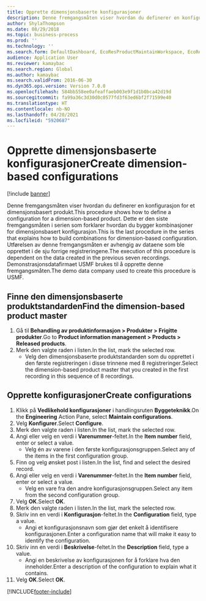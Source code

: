 ```yaml
---
title: Opprette dimensjonsbaserte konfigurasjoner
description: Denne fremgangsmåten viser hvordan du definerer en konfigurasjon for et dimensjonsbasert produkt.
author: ShylaThompson
ms.date: 08/29/2018
ms.topic: business-process
ms.prod: ''
ms.technology: ''
ms.search.form: DefaultDashboard, EcoResProductMaintainWorkspace, EcoResProductOpenCasesFormPart, EcoResProductDetailsExtended, EcoResDimensionBasedConfiguration, ConfigChooseFromRoute, ConfigChooseFromGroup, ConfigChoiceApprove
audience: Application User
ms.reviewer: kamaybac
ms.search.region: Global
ms.author: kamaybac
ms.search.validFrom: 2016-06-30
ms.dyn365.ops.version: Version 7.0.0
ms.openlocfilehash: 584bb558ee0afeaffaeb003e9f1d1b0bca42d19d
ms.sourcegitcommit: fa99a36c3d30d0c0577fd3f63ed6bf2f71599e40
ms.translationtype: HT
ms.contentlocale: nb-NO
ms.lasthandoff: 04/20/2021
ms.locfileid: "5920687"
---
```

# <a name="create-dimension-based-configurations"></a><span data-ttu-id="a8fe6-103">Opprette dimensjonsbaserte konfigurasjoner</span><span class="sxs-lookup"><span data-stu-id="a8fe6-103">Create dimension-based configurations</span></span>

[!include [banner](../../includes/banner.md)]

<span data-ttu-id="a8fe6-104">Denne fremgangsmåten viser hvordan du definerer en konfigurasjon for et dimensjonsbasert produkt.</span><span class="sxs-lookup"><span data-stu-id="a8fe6-104">This procedure shows how to define a configuration for a dimension-based product.</span></span> <span data-ttu-id="a8fe6-105">Dette er den siste fremgangsmåten i serien som forklarer hvordan du bygger kombinasjoner for dimensjonsbasert konfigurasjon.</span><span class="sxs-lookup"><span data-stu-id="a8fe6-105">This is the last procedure in the series that explains how to build combinations for dimension-based configuration.</span></span> <span data-ttu-id="a8fe6-106">Utførelsen av denne fremgangsmåten er avhengig av dataene som ble opprettet i de sju forrige registreringene.</span><span class="sxs-lookup"><span data-stu-id="a8fe6-106">The execution of this procedure is dependent on the data created in the previous seven recordings.</span></span> <span data-ttu-id="a8fe6-107">Demonstrasjonsdatafirmaet USMF brukes til å opprette denne fremgangsmåten.</span><span class="sxs-lookup"><span data-stu-id="a8fe6-107">The demo data company used to create this procedure is USMF.</span></span>

## <a name="find-the-dimension-based-product-master"></a><span data-ttu-id="a8fe6-108">Finne den dimensjonsbaserte produktstandarden</span><span class="sxs-lookup"><span data-stu-id="a8fe6-108">Find the dimension-based product master</span></span>

1. <span data-ttu-id="a8fe6-109">Gå til **Behandling av produktinformasjon \> Produkter \> Frigitte produkter**.</span><span class="sxs-lookup"><span data-stu-id="a8fe6-109">Go to **Product information management \> Products \> Released products**.</span></span>
1. <span data-ttu-id="a8fe6-110">Merk den valgte raden i listen.</span><span class="sxs-lookup"><span data-stu-id="a8fe6-110">In the list, mark the selected row.</span></span>
    * <span data-ttu-id="a8fe6-111">Velg den dimensjonsbaserte produktstandarden som du opprettet i den første registreringen i disse trinnene med 8 registreringer.</span><span class="sxs-lookup"><span data-stu-id="a8fe6-111">Select the dimension-based product master that you created in the first recording in this sequence of 8 recordings.</span></span>  

## <a name="create-configurations"></a><span data-ttu-id="a8fe6-112">Opprette konfigurasjoner</span><span class="sxs-lookup"><span data-stu-id="a8fe6-112">Create configurations</span></span>

1. <span data-ttu-id="a8fe6-113">Klikk på **Vedlikehold konfigurasjoner** i handlingsruten **Byggeteknikk**.</span><span class="sxs-lookup"><span data-stu-id="a8fe6-113">On the **Engineering** Action Pane, select **Maintain configurations**.</span></span>
1. <span data-ttu-id="a8fe6-114">Velg **Konfigurer**.</span><span class="sxs-lookup"><span data-stu-id="a8fe6-114">Select **Configure**.</span></span>
1. <span data-ttu-id="a8fe6-115">Merk den valgte raden i listen.</span><span class="sxs-lookup"><span data-stu-id="a8fe6-115">In the list, mark the selected row.</span></span>
1. <span data-ttu-id="a8fe6-116">Angi eller velg en verdi i **Varenummer**-feltet.</span><span class="sxs-lookup"><span data-stu-id="a8fe6-116">In the **Item number** field, enter or select a value.</span></span>
    * <span data-ttu-id="a8fe6-117">Velg én av varene i den første konfigurasjonsgruppen.</span><span class="sxs-lookup"><span data-stu-id="a8fe6-117">Select any of the items in the first configuration group.</span></span>  
1. <span data-ttu-id="a8fe6-118">Finn og velg ønsket post i listen.</span><span class="sxs-lookup"><span data-stu-id="a8fe6-118">In the list, find and select the desired record.</span></span>
1. <span data-ttu-id="a8fe6-119">Angi eller velg en verdi i **Varenummer**-feltet.</span><span class="sxs-lookup"><span data-stu-id="a8fe6-119">In the **Item number** field, enter or select a value.</span></span>
    * <span data-ttu-id="a8fe6-120">Velg en vare fra den andre konfigurasjonsgruppen.</span><span class="sxs-lookup"><span data-stu-id="a8fe6-120">Select any item from the second configuration group.</span></span>  
1. <span data-ttu-id="a8fe6-121">Velg **OK**.</span><span class="sxs-lookup"><span data-stu-id="a8fe6-121">Select **OK**.</span></span>
1. <span data-ttu-id="a8fe6-122">Merk den valgte raden i listen.</span><span class="sxs-lookup"><span data-stu-id="a8fe6-122">In the list, mark the selected row.</span></span>
1. <span data-ttu-id="a8fe6-123">Skriv inn en verdi i **Konfigurasjon**-feltet.</span><span class="sxs-lookup"><span data-stu-id="a8fe6-123">In the **Configuration** field, type a value.</span></span>
    * <span data-ttu-id="a8fe6-124">Angi et konfigurasjonsnavn som gjør det enkelt å identifisere konfigurasjonen.</span><span class="sxs-lookup"><span data-stu-id="a8fe6-124">Enter a configuration name that will make it easy to identify the configuration.</span></span>  
1. <span data-ttu-id="a8fe6-125">Skriv inn en verdi i **Beskrivelse**-feltet.</span><span class="sxs-lookup"><span data-stu-id="a8fe6-125">In the **Description** field, type a value.</span></span>
    * <span data-ttu-id="a8fe6-126">Angi en beskrivelse av konfigurasjonen for å forklare hva den inneholder.</span><span class="sxs-lookup"><span data-stu-id="a8fe6-126">Enter a description of the configuration to explain what it contains.</span></span>  
1. <span data-ttu-id="a8fe6-127">Velg **OK**.</span><span class="sxs-lookup"><span data-stu-id="a8fe6-127">Select **OK**.</span></span>



[!INCLUDE[footer-include](../../../includes/footer-banner.md)]